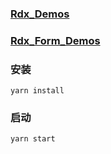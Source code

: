 ### [Rdx_Demos](https://chenzhiwei199.github.io/rdx/)


### [Rdx_Form_Demos](https://chenzhiwei199.github.io/rdx/form)

### 安装
  `yarn install`
  
### 启动
  `yarn start`


